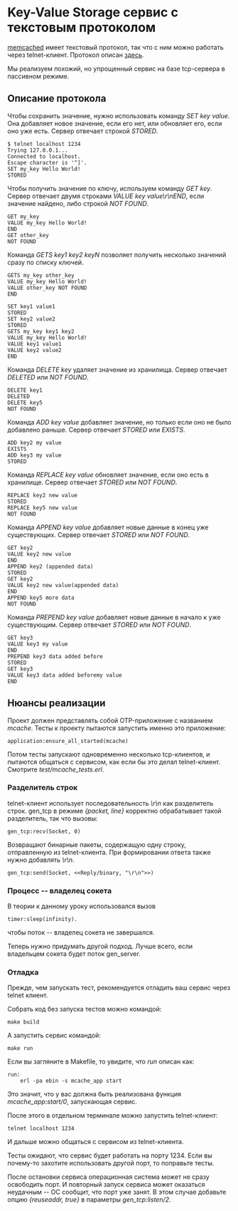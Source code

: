 # Key-Value Storage сервис с текстовым протоколом

[memcached](http://memcached.org/) имеет текстовый протокол,
так что с ним можно работать через telnet-клиент.
Протокол описан [здесь](https://github.com/memcached/memcached/blob/master/doc/protocol.txt).

Мы реализуем похожий, но упрощенный сервис на базе tcp-сервера в пассивном режиме.


## Описание протокола

Чтобы сохранить значение, нужно использовать команду _SET key value_.
Она добавляет новое значение, если его нет, или обновляет его, если оно уже есть.
Сервер отвечает строкой _STORED_.

```
$ telnet localhost 1234
Trying 127.0.0.1...
Connected to localhost.
Escape character is '^]'.
SET my_key Hello World!
STORED
```

Чтобы получить значение по ключу, используем команду _GET key_.
Сервер отвечает двумя строками _VALUE key value\r\nEND_, если значение найдено,
либо строкой _NOT FOUND_.

```
GET my_key
VALUE my_key Hello World!
END
GET other_key
NOT FOUND
```

Команда _GETS key1 key2 keyN_ позволяет получить несколько значений сразу по списку ключей.

```
GETS my_key other_key
VALUE my_key Hello World!
VALUE other_key NOT FOUND
END
```

```
SET key1 value1
STORED
SET key2 value2
STORED
GETS my_key key1 key2
VALUE my_key Hello World!
VALUE key1 value1
VALUE key2 value2
END
```

Команда _DELETE key_ удаляет значение из хранилища. Сервер отвечает _DELETED_ или _NOT FOUND_.

```
DELETE key1
DELETED
DELETE key5
NOT FOUND
```

Команда _ADD key value_ добавляет значение, но только если оно не было добавлено раньше.
Сервер отвечает _STORED_ или _EXISTS_.

```
ADD key2 my value
EXISTS
ADD key3 my value
STORED
```

Команда _REPLACE key value_ обновляет значение, если оно есть в хранилище.
Сервер отвечает _STORED_ или _NOT FOUND_.

```
REPLACE key2 new value
STORED
REPLACE key5 new value
NOT FOUND
```

Команда _APPEND key value_ добавляет новые данные в конец уже существующих.
Сервер отвечает _STORED_ или _NOT FOUND_.

```
GET key2
VALUE key2 new value
END
APPEND key2 (appended data)
STORED
GET key2
VALUE key2 new value(appended data)
END
APPEND key5 more data
NOT FOUND
```

Команда _PREPEND key value_ добавляет новые данные в начало к уже существующим.
Сервер отвечает _STORED_ или _NOT FOUND_.

```
GET key3
VALUE key3 my value
END
PREPEND key3 data added before
STORED
GET key3
VALUE key3 data added beforemy value
END
```


## Нюансы реализации

Проект должен представлять собой OTP-приложение с названием _mcache_.
Тесты к проекту пытаются запустить именно это приложение:

```
application:ensure_all_started(mcache)
```

Потом тесты запускают одновременно несколько tcp-клиентов, и пытаются общаться
с сервисом, как если бы это делал telnet-клиент. Смотрите _test/mcache\_tests.erl_.


### Разделитель строк

telnet-клиент использует последовательность _\r\n_ как разделитель строк.
gen\_tcp в режиме _{packet, line}_ корректно обрабатывает такой разделитель,
так что вызовы:

```
gen_tcp:recv(Socket, 0)
```

Возвращают бинарные пакеты, содержащую одну строку, отправленную из telnet-клиента.
При формировании ответа также нужно добавлять _\r\n_.

```
gen_tcp:send(Socket, <<Reply/binary, "\r\n">>)
```

### Процесс -- владелец сокета

В теории к данному уроку использовался вызов

```
timer:sleep(infinity).
```

чтобы поток -- владелец сокета не завершался.

Теперь нужно придумать другой подход. Лучше всего, если владельцем сокета будет поток gen_server.


### Отладка

Прежде, чем запускать тест, рекомендуется отладить ваш сервис через telnet клиент.

Собрать код без запуска тестов можно командой:

```
make build
```

А запустить сервис командой:

```
make run
```

Если вы загляните в Makefile, то увидите, что _run_ описан как:

```
run:
	erl -pa ebin -s mcache_app start
```

Это значит, что у вас должна быть реализована функция _mcache\_app:start/0_, запускающая сервис.

После этого в отдельном терминале можно запустить telnet-клиент:

```
telnet localhost 1234
```

И дальше можно общаться с сервисом из telnet-клиента.

Тесты ожидают, что сервис будет работать на порту 1234. Если вы
почему-то захотите использовать другой порт, то поправьте тесты.

После остановки сервиса операционная система может не сразу освободить
порт. И повторный запуск сервиса может оказаться неудачным -- ОС сообщит,
что порт уже занят. В этом случае добавьте опцию _{reuseaddr, true}_ в
параметры _gen\_tcp:listen/2_.
